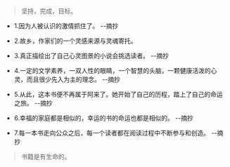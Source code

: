 >坚持，完成，目标。

- 1.因为人被认识的激情抓住了。 --摘抄

- 2.故乡，作家们的一个灵感来源与灵魂寄托。

- 3.真正描绘出了自己心灵图景的小说会挑选读者。 --摘抄

- 4.一定的文学素养，一双人性的眼睛，一个智慧的头脑，一颗健康活泼的心灵，而且很少先入为主的理念。 --摘抄

- 5.从此，这本书便不再属于阿来了。她开始了自己的历程，踏上了自己的命运之旅。 --摘抄

- 6.幸福的家庭都是相似的，幸运的书的命运也都是相似的。 --摘抄

- 7.每一本书走向公众之后，每一个读者都在阅读过程中不断参与和创造。 --摘抄

>书籍是有生命的。
